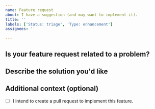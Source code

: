 ```yaml
---
name: Feature request
about: I have a suggestion (and may want to implement it).
title: ''
labels: ['Status: triage', 'Type: enhancement']
assignees: ''

---
```


## Is your feature request related to a problem?
<!-- Please provide a clear and concise description of what the feature is which you'd like to see implemented. -->

## Describe the solution you'd like
<!--
A clear and concise description of what you want to happen.

Please include some code samples of what should be flagged and preferably also some
code samples of what should *not* be flagged.
-->

## Additional context (optional)
<!-- Add any other context or screenshots about the feature request here. -->

- [ ] I intend to create a pull request to implement this feature.
